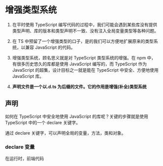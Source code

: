 # 增强类型系统

1. 在平时使⽤ TypeScript 编写代码的过程中，我们可能会遇到某些库没有提供类型声明、库的版本和类型声明不⼀致、没有注⼊全局变量类型等各种问题。

2. 在 TS 中预留了一个增强类型的口子，是的我们可以方便地扩展原来的类型系统，以兼容 JavaScript 的代码。

3. 增强类型系统，顾名思义就是对 TypeScript 类型系统的增强。在 npm 中，有很多历史悠久的库都是使⽤ JavaScript 编写的，⽽ TypeScript 作为 JavaScript 的超集，设计⽬标之⼀就是能在 TypeScript 中安全、⽅便地使⽤ JavaScript 库。

4. **声明文件是一个以.d.ts 为后缀的文件。它的作用是增强(补全)类型系统**

## 声明

如何在 TypeScript 中安全地使⽤ JavaScript 的库呢？关键的步骤就是使⽤ TypeScript 中的⼀个 declare 关键字。

通过 declare 关键字，可以声明全局的变量，方法，类和对象。

### declare 变量

在运⾏时，前端代码 <script> 标签会引⼊⼀个全局的库，再导⼊全局变量。此时，如果你想安全地使⽤全局变量，那么就需要对变量的类型进⾏声明。

1. 声明变量的语法：declare (var/let/const) 变量名称: 变量类型

### 声明函数

1. 声明函数的语法与声明变量类型的语法相同，不同的是 declare 关键字后需要跟 function 关键字

**注意：使用 declare 关键字时，不需要编写声明的变量、函数、类的具体实现(因为变量、函数、类在其它库中已经实现了)**，只需要声明其类型即可。

### 声明类

1. 声明类时，只需要声明类的属性、方法的类型即可。

**类的可见性修饰符也可以进行声明。**

### 声明枚举

声明枚举只需要定义枚举的类型，并不需要定义枚举的值。

**注意：声明枚举仅⽤于编译时的检查，编译完成后，声明⽂件中的内容在编译结果中会被删除**

### declare 模块

在 JavaScript 还没有升级⾄ ES6 的时候，TypeScript 就提供了⼀种模块化⽅案，⽐如通过使⽤ module 关键字，我们就可以声明⼀个内部模块。但是由于 ES6 后来也使⽤了 module 关键字，为了兼容 ES6，所以 TypeScript 使⽤ namespace 替代了原来的 module，并更名为命名空间。

1. **注意：⽬前，任何使⽤ module 关键字声明⼀个内部模块的地⽅，我们都应该使⽤ namespace 关键字进⾏替换。**

2. TypeScript 与 ES6 ⼀样，任何包含顶级 import 或 export 的⽂件都会被当作⼀个模块。我们可以通过声明模块类型，为缺少 TypeScript 类型定义的三⽅库或者⽂件补⻬类型定义

3. 声明模块的语法:declare module '模块名' {}。

4. 在模块声明的内部，我们只需要使⽤ export 导出对应库的类、函数即可。

## declare 文件

在使⽤ TypeScript 开发前端应⽤时，我们可以通过 import 关键字导⼊⽂件，⽐如先使⽤ import 导⼊图⽚⽂件，再通过 webpack 等⼯具处理导⼊的⽂件。

但是，因为 TypeScript 并不知道我们通过 import 导⼊的⽂件是什么类型，所以需要使⽤ declare 声明导⼊的⽂件类型。

示例代码：

```ts
declare module '*.jpg' {
  const src: string;
  export default src;
}

declare module '*.png' {
  const src: string;
  export default src;
}
```

## declare namespace

不同于声明模块，命名空间一般用来表示具有很多子属性或方法的全局对象变量。简单来说，可以将声明命名空间看作是一个声明一个更复杂的变量

## 声明文件

在 TypeScript 中，以 .d.ts 为后缀的⽂件为声明⽂件。如果你熟悉 C/C++，那么可以把它当作 .h ⽂件。 在声明⽂件时，我们只需要定义三⽅类库所暴露的 API 接⼝即可。

在 TypeScript 中，存在**类型、值、命名空间**这 3 个核⼼概念。如果你掌握了这些核⼼概念，那么就能够为任何形式的类型书写声明⽂件了。

### 类型

1. 类型别名声明

2. 接口声明

3. 类声明

4. 枚举声明

5. 导入的类型声明

### 值

值就是在运行时表达式可以赋予的值。

1. 可以通过以下 6 种⽅式创建值：

- var、let、const 声明；
- namespace、module 包含值的声明；
- 枚举声明；
- 类声明；
- 导⼊的值；
- 函数声明。

### 命名空间

1. 在命名空间中，我们也可以声明类型。⽐如 const x: A.B.C 这个声明，这⾥的类型 C 就是在 A.B 命名空间下的。

> 这种区别微妙⽽重要，这⾥的 A.B 可能代表⼀个值，也可能代表⼀个类型。

⼀个名称 A， 在 TypeScript 中可能表示⼀个类型、⼀个值，也可能是⼀个命名空间。通过类型、值、命名空间的组合，我们也就拥有了表达任意类型的能⼒。如果你想知道名称 A 代表的实际意义，则需要看它所在的上下⽂。

### 使用声明文件

1. 安装 TypeScript 依赖后，⼀般我们会顺带安装⼀个 lib.d.ts 声明⽂件，这个⽂件包含了 JavaScript 运⾏时以及 DOM 中各种全局变量的声明，如下示例：

```ts
// typescript/lib/lib.d.ts
/// <reference no-default-lib="true"/>
/// <reference lib="es5" />
/// <reference lib="dom" />
/// <reference lib="webworker.importscripts" />
/// <reference lib="scripthost" />
```

/// 是 TypeScript 中三斜线指令，后⾯的内容类似于 XML 标签的语法，⽤来指代引⽤其他的声明⽂件。通过三斜线指令，我们可以更好地复⽤和拆分类型声明。no-default-lib="true" 表示这个⽂件是⼀个默认库。⽽最后的 lib="..." 表示引⽤内部的库类型声明。

2. 使用@types

[Definitely Typed](https://github.com/DefinitelyTyped/DefinitelyTyped?fileGuid=xxQTRXtVcqtHK6j8)是最流⾏性的⾼质量 TypeScript 声明⽂件类库，正是因为有社区维护的这个声明⽂件类库，⼤⼤简化了 JavaScript 项⽬迁移 TypeScript 的难度。

因为 Definitely Typed 是由社区⼈员维护的，如果原来的三⽅库升级，那么 Definitely Typed 所导出的三⽅库的类型定义想要升级还需要经过 PR、发布的流程，就会导致⽆法与原库保持完全同步。针对这个问题，在 TypeScript 中，我们可以通过类型合并、扩充类型定义的技巧临时解决。

### 类型合并

在 TS 中，相同的接口、命名空间会依据一定的规则进行合并。

1. 接口合并

**需要注意的是接⼝的⾮函数成员类型必须完全⼀样.** 如果存在两个属性相同⽽类型不同的接⼝，编译器会报⼀个 ts(2717) 错误。

对于函数成员来说，每个同名的函数声明都不会被当做这个函数的重载。**注意：后面声明的接口具有更高的优先级。**

### 合并 namespace

1. 合并 namespace 与合并接⼝类似，命名空间的合并也会合并其导出成员的属性。不同的是，**非导出成员仅在原命名空间内可见。**

### 不可合并

1. 定义⼀个类类型，相当于定义了⼀个类，⼜定义了⼀个类的类型。因此，对于类这个既是值⼜是类型的特殊对象不能合并。

2. 除了可以通过接⼝和命名空间合并的⽅式扩展原来声明的类型外，我们还可以通过扩展模块或扩展全局对象来增强类型系统。

### 扩展模块

1. JavaScript 是⼀⻔动态类型的语⾔，通过 prototype 我们可以很容易地扩展原来的对象。

### 扩展全局

1. 全局模块指的是不需要通过 import 导⼊即可使⽤的模块，如全局的 window、document 等。

